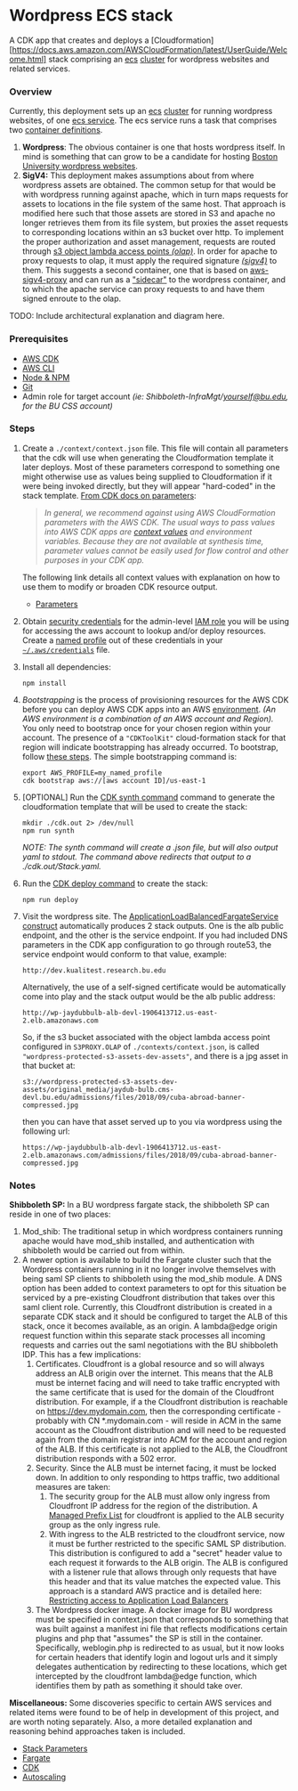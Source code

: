 # Wordpress ECS stack

A CDK app that creates and deploys a [Cloudformation][https://docs.aws.amazon.com/AWSCloudFormation/latest/UserGuide/Welcome.html] stack comprising an [ecs](https://docs.aws.amazon.com/AmazonECS/latest/developerguide/Welcome.html) [cluster](https://docs.aws.amazon.com/AmazonECS/latest/developerguide/clusters.html) for wordpress websites and related services.

### Overview

Currently, this deployment sets up an [ecs](https://docs.aws.amazon.com/AmazonECS/latest/developerguide/Welcome.html) [cluster](https://docs.aws.amazon.com/AmazonECS/latest/developerguide/clusters.html) for running wordpress websites, of one [ecs service](https://docs.aws.amazon.com/AmazonECS/latest/developerguide/ecs_services.html). The ecs service runs a task that comprises two [container definitions](https://docs.aws.amazon.com/AmazonECS/latest/developerguide/task_definition_parameters.html#container_definitions).

1. **Wordpress**:
   The obvious container is one that hosts wordpress itself. In mind is something that can grow to be a candidate for hosting [Boston University wordpress websites](https://www.bu.edu/tech/services/cccs/websites/www/wordpress/).
1. **SigV4:**
   This deployment makes assumptions about from where wordpress assets are obtained. The common setup for that would be with wordpress running against apache, which in turn maps requests for assets to locations in the file system of the same host. That approach is modified here such that those assets are stored in S3 and apache no longer retrieves them from its file system, but proxies the asset requests to corresponding locations within an s3 bucket over http. To implement the proper authorization and asset management, requests are routed through [s3 object lambda access points *(olap)*](https://docs.aws.amazon.com/AmazonS3/latest/userguide/transforming-objects.html). In order for apache to proxy requests to olap, it must apply the required signature *[(sigv4)](https://docs.aws.amazon.com/AmazonS3/latest/API/sig-v4-authenticating-requests.html)* to them. This suggests a second container, one that is based on [aws-sigv4-proxy](https://github.com/awslabs/aws-sigv4-proxy) and can run as a ["sidecar"](https://docs.aws.amazon.com/AmazonECS/latest/bestpracticesguide/fargate-security-considerations.html) to the wordpress container, and to which the apache service can proxy requests to and have them signed enroute to the olap.

TODO: Include architectural explanation and diagram here.

### Prerequisites

- [AWS CDK](https://docs.aws.amazon.com/cdk/v2/guide/home.html)
- [AWS CLI](https://aws.amazon.com/cli/)
- [Node & NPM](https://nodejs.org/en/download)
- [Git](https://git-scm.com/book/en/v2/Getting-Started-Installing-Git)
- Admin role for target account *(ie: Shibboleth-InfraMgt/yourself@bu.edu, for the BU CSS account)*

### Steps

1. Create a `./context/context.json` file.
   This file will contain all parameters that the cdk will use when generating the Cloudformation template it later deploys. Most of these parameters correspond to something one might otherwise use as values being supplied to Cloudformation if it were being invoked directly, but they will appear "hard-coded" in the stack template. [From CDK docs on parameters](https://docs.aws.amazon.com/cdk/v2/guide/parameters.html):

   > *In general, we recommend against using AWS CloudFormation parameters with the AWS CDK. The usual ways to pass values into AWS CDK apps are [context values](https://docs.aws.amazon.com/cdk/v2/guide/context.html) and environment variables. Because they are not available at synthesis time, parameter values cannot be easily used for flow control and other purposes in your CDK app.*

   The following link details all context values with explanation on how to use them to modify or broaden CDK resource output. 
   
   - [Parameters](./docs/parameters.md)
   
2. Obtain [security credentials](https://docs.aws.amazon.com/IAM/latest/UserGuide/security-creds.html?icmpid=docs_homepage_genref) for the admin-level [IAM role](https://docs.aws.amazon.com/IAM/latest/UserGuide/id_roles.html) you will be using for accessing the aws account to lookup and/or deploy resources.
   Create a [named profile](https://docs.aws.amazon.com/cli/latest/userguide/cli-configure-files.html#cli-configure-files-using-profiles) out of these credentials in your [`~/.aws/credentials`](https://docs.aws.amazon.com/cli/latest/userguide/cli-configure-files.html#cli-configure-files-where) file.
   
2. Install all dependencies:
  
   ```
   npm install
   ```
   
3. *Bootstrapping* is the process of provisioning resources for the AWS CDK before you can deploy AWS CDK apps into an AWS [environment](https://docs.aws.amazon.com/cdk/v2/guide/environments.html). *(An AWS environment is a combination of an AWS account and Region).* You only need to bootstrap once for your chosen region within your account. The presence of a `"CDKToolKit"` cloud-formation stack for that region will indicate bootstrapping has already occurred. To bootstrap, follow [these steps](https://docs.aws.amazon.com/cdk/v2/guide/bootstrapping.html#bootstrapping-howto). The simple bootstrapping command is:

   ```
   export AWS_PROFILE=my_named_profile
   cdk bootstrap aws://[aws account ID]/us-east-1
   ```

5. [OPTIONAL] Run the [CDK synth command](https://docs.aws.amazon.com/cdk/v2/guide/cli.html#cli-synth) command to generate the cloudformation template that will be used to create the stack:

   ```
   mkdir ./cdk.out 2> /dev/null
   npm run synth
   ```

   *NOTE: The synth command will create a .json file, but will also output yaml to stdout. The command above redirects that output to a ./cdk.out/Stack.yaml.*

3. Run the [CDK deploy command](https://docs.aws.amazon.com/cdk/v2/guide/cli.html#cli-deploy) to create the stack:

   ```
   npm run deploy
   ```
   
7. Visit the wordpress site.
   The [ApplicationLoadBalancedFargateService construct](https://docs.aws.amazon.com/cdk/api/v2/docs/aws-cdk-lib.aws_ecs_patterns.ApplicationLoadBalancedFargateService.html) automatically produces 2 stack outputs. One is the alb public endpoint, and the other is the service endpoint. If you had included DNS parameters in the CDK app configuration to go through route53, the service endpoint would conform to that value, example:

   ```
   http://dev.kualitest.research.bu.edu
   ```

   Alternatively, the use of a self-signed certificate would be automatically come into play and the stack output would be the alb public address:

   ```
   http://wp-jaydubbulb-alb-devl-1906413712.us-east-2.elb.amazonaws.com
   ```

   So, if the s3 bucket associated with the object lambda access point configured in `S3PROXY.OLAP` of `./contexts/context.json`, is called `"wordpress-protected-s3-assets-dev-assets"`, and there is a jpg asset in that bucket at:

   ```
   s3://wordpress-protected-s3-assets-dev-assets/original_media/jaydub-bulb.cms-devl.bu.edu/admissions/files/2018/09/cuba-abroad-banner-compressed.jpg
   ```

   then you can have that asset served up to you via wordpress using the following url:

   ```
   https://wp-jaydubbulb-alb-devl-1906413712.us-east-2.elb.amazonaws.com/admissions/files/2018/09/cuba-abroad-banner-compressed.jpg
   ```

   

### Notes

**Shibboleth SP:**
In a BU wordpress fargate stack, the shibboleth SP can reside in one of two places:

1. Mod_shib: The traditional setup in which wordpress containers running apache would have mod_shib installed, and authentication with shibboleth would be carried out from within.
2. A newer option is available to build the Fargate cluster such that the Wordpress containers running in it no longer involve themselves with being saml SP clients to shibboleth using the mod_shib module. A DNS option has been added to context parameters to opt for this situation be serviced by a pre-existing Cloudfront distribution that takes over this saml client role. Currently, this Cloudfront distribution is created in a separate CDK stack and it should be  configured to target the ALB of this stack, once it becomes available, as an origin. A lambda@edge origin request function within this separate stack processes all incoming requests and carries out the saml negotiations with the BU shibboleth IDP. This has a few implications:
   1. Certificates.
      Cloudfront is a global resource and so will always address an ALB origin over the internet. This means that the ALB must be internet facing and will need to take traffic encrypted with the same certificate that is used for the domain of the Cloudfront distribution. For example, if a the Cloudfront distribution is reachable on https://dev.mydomain.com, then the corresponding certificate - probably with CN *.mydomain.com - will reside in ACM in the same account as the Cloudfront distribution and will need to be requested again from the domain registrar into ACM for the account and region of the ALB. If this certificate is not applied to the ALB, the Cloudfront distribution responds with a 502 error.
   2. Security.
      Since the ALB must be internet facing, it must be locked down. In addition to only responding to https traffic, two additional measures are taken:
      1. The security group for the ALB must allow only ingress from Cloudfront IP address for the region of the distribution.
         A [Managed Prefix List](https://aws.amazon.com/blogs/networking-and-content-delivery/limit-access-to-your-origins-using-the-aws-managed-prefix-list-for-amazon-cloudfront/) for cloudfront is applied to the ALB security group as the only ingress rule.
      2. With ingress to the ALB restricted to the cloudfront service, now it must be further restricted to the specific SAML SP distribution.
         This distribution is configured to add a "secret" header value to each request it forwards to the ALB origin. The ALB is configured with a listener rule that allows through only requests that have this header and that its value matches the expected value. This approach is a standard AWS practice and is detailed here: [Restricting access to Application Load Balancers](https://docs.aws.amazon.com/AmazonCloudFront/latest/DeveloperGuide/restrict-access-to-load-balancer.html)
   3. The Wordpress docker image.
      A docker image for BU wordpress must be specified in context.json that corresponds to something that was built against a manifest ini file that reflects modifications certain plugins and php that "assumes" the SP is still in the container. Specifically, weblogin.php is redirected to as usual, but it now looks for certain headers that identify login and logout urls and it simply delegates authentication by redirecting to these locations, which get intercepted by the cloudfront lambda@edge function, which identifies them by path as something it should take over.

**Miscellaneous:**
Some discoveries specific to certain AWS services and related items were found to be of help in development of this project, and are worth noting separately. Also, a more detailed explanation and reasoning behind approaches taken is included. 

- [Stack Parameters](./docs/parameters.md)
- [Fargate](./docs/fargate.md)
- [CDK](./docs/cdk.md)
- [Autoscaling](./docs/autoscaling.md)
